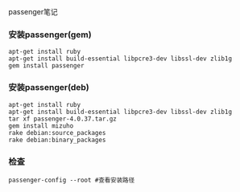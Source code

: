 passenger笔记

### 安装passenger(gem)
	apt-get install ruby 
	apt-get install build-essential libpcre3-dev libssl-dev zlib1g
	gem install passenger

### 安装passenger(deb)
	apt-get install ruby 
	apt-get install build-essential libpcre3-dev libssl-dev zlib1g
	tar xf passenger-4.0.37.tar.gz
	gem install mizuho
	rake debian:source_packages
	rake debian:binary_packages

### 检查
	passenger-config --root #查看安装路径


